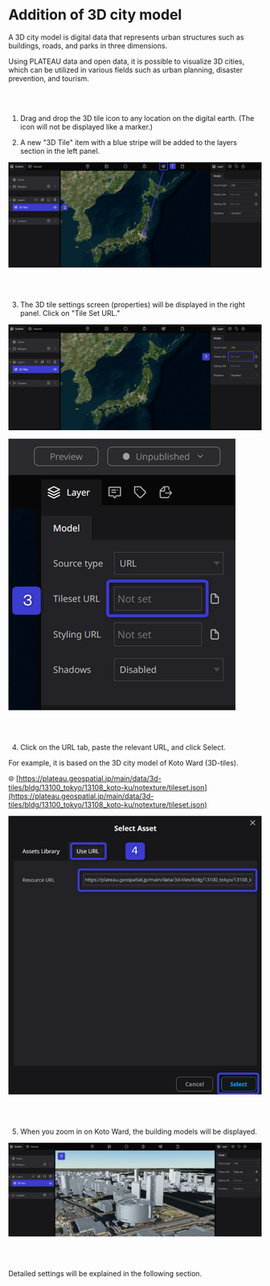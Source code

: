 # Addition of 3D city model

A 3D city model is digital data that represents urban structures such as buildings, roads, and parks in three dimensions.

Using PLATEAU data and open data, it is possible to visualize 3D cities, which can be utilized in various fields such as urban planning, disaster prevention, and tourism.

<br>
<br>

1. Drag and drop the 3D tile icon to any location on the digital earth.
   (The icon will not be displayed like a marker.)

2. A new "3D Tile" item with a blue stripe will be added to the layers section in the left panel.

![2024-06-23_11h43_27.png](Addition%20of%203D%20city%20model%2042278e8fa2664542bf48c5b503d7380a/2024-06-23_11h43_27.png)

<br>
<br>

3. The 3D tile settings screen (properties) will be displayed in the right panel. Click on "Tile Set URL."

![2024-06-23_11h44_13.png](Addition%20of%203D%20city%20model%2042278e8fa2664542bf48c5b503d7380a/2024-06-23_11h44_13.png)

![2024-06-23_12h49_38.png](Addition%20of%203D%20city%20model%2042278e8fa2664542bf48c5b503d7380a/2024-06-23_12h49_38.png)

<br>
<br>

4. Click on the URL tab, paste the relevant URL, and click Select.

For example, it is based on the 3D city model of Koto Ward (3D-tiles).

🌐 [https://plateau.geospatial.jp/main/data/3d-tiles/bldg/13100_tokyo/13108_koto-ku/notexture/tileset.json](https://plateau.geospatial.jp/main/data/3d-tiles/bldg/13100_tokyo/13108_koto-ku/notexture/tileset.json)

![2024-06-23_12h58_32.png](Addition%20of%203D%20city%20model%2042278e8fa2664542bf48c5b503d7380a/2024-06-23_12h58_32.png)

<br>
<br>

5. When you zoom in on Koto Ward, the building models will be displayed.

![2024-06-23_13h21_02.png](Addition%20of%203D%20city%20model%2042278e8fa2664542bf48c5b503d7380a/2024-06-23_13h21_02.png)

<br>
<br>

Detailed settings will be explained in the following section.

